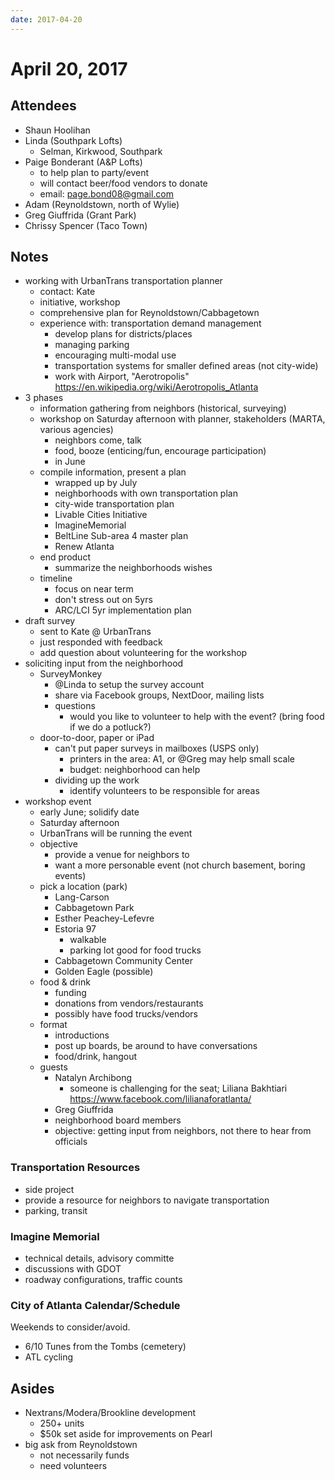 ```yaml
---
date: 2017-04-20
---
```


# April 20, 2017

## Attendees

* Shaun Hoolihan
* Linda (Southpark Lofts)
  * Selman, Kirkwood, Southpark
* Paige Bonderant (A&P Lofts)
  * to help plan to party/event
  * will contact beer/food vendors to donate
  * email: page.bond08@gmail.com
* Adam (Reynoldstown, north of Wylie)
* Greg Giuffrida (Grant Park)
* Chrissy Spencer (Taco Town)

## Notes

* working with UrbanTrans transportation planner
  * contact: Kate
  * initiative, workshop
  * comprehensive plan for Reynoldstown/Cabbagetown
  * experience with: transportation demand management
    * develop plans for districts/places
    * managing parking
    * encouraging multi-modal use
    * transportation systems for smaller defined areas (not city-wide)
    * work with Airport, "Aerotropolis" https://en.wikipedia.org/wiki/Aerotropolis_Atlanta
* 3 phases
  * information gathering from neighbors (historical, surveying)
  * workshop on Saturday afternoon with planner, stakeholders (MARTA, various agencies)
    * neighbors come, talk
    * food, booze (enticing/fun, encourage participation)
    * in June
  * compile information, present a plan
    * wrapped up by July
    * neighborhoods with own transportation plan
    * city-wide transportation plan
    * Livable Cities Initiative
    * ImagineMemorial
    * BeltLine Sub-area 4 master plan
    * Renew Atlanta
  * end product
    * summarize the neighborhoods wishes
  * timeline
    * focus on near term
    * don't stress out on 5yrs
    * ARC/LCI 5yr implementation plan
* draft survey
  * sent to Kate @ UrbanTrans
  * just responded with feedback
  * add question about volunteering for the workshop
* soliciting input from the neighborhood
  * SurveyMonkey
    * @Linda to setup the survey account
    * share via Facebook groups, NextDoor, mailing lists
    * questions
      * would you like to volunteer to help with the event? (bring food if we do a potluck?)
  * door-to-door, paper or iPad
    * can't put paper surveys in mailboxes (USPS only)
      * printers in the area: A1, or @Greg may help small scale
      * budget: neighborhood can help
    * dividing up the work
      * identify volunteers to be responsible for areas
* workshop event
  * early June; solidify date
  * Saturday afternoon
  * UrbanTrans will be running the event
  * objective
    * provide a venue for neighbors to
    * want a more personable event (not church basement, boring events)
  * pick a location (park)
    * Lang-Carson
    * Cabbagetown Park
    * Esther Peachey-Lefevre
    * Estoria 97
      * walkable
      * parking lot good for food trucks
    * Cabbagetown Community Center
    * Golden Eagle (possible)
  * food & drink
    * funding
    * donations from vendors/restaurants
    * possibly have food trucks/vendors
  * format
    * introductions
    * post up boards, be around to have conversations
    * food/drink, hangout
  * guests
    * Natalyn Archibong
      * someone is challenging for the seat; Liliana Bakhtiari https://www.facebook.com/lilianaforatlanta/
    * Greg Giuffrida
    * neighborhood board members
    * objective: getting input from neighbors, not there to hear from officials

### Transportation Resources

* side project
* provide a resource for neighbors to navigate transportation
* parking, transit

### Imagine Memorial

* technical details, advisory committe
* discussions with GDOT
* roadway configurations, traffic counts

### City of Atlanta Calendar/Schedule

Weekends to consider/avoid.

* 6/10 Tunes from the Tombs (cemetery)
* ATL cycling


## Asides

* Nextrans/Modera/Brookline development
  * 250+ units
  * $50k set aside for improvements on Pearl
* big ask from Reynoldstown
  * not necessarily funds
  * need volunteers
